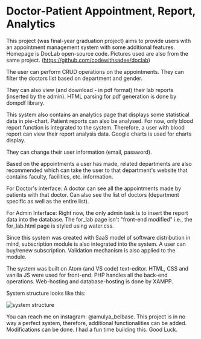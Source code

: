 # Doctor-Patient Appointment, Report, Analytics

This project (was final-year graduation project) aims to provide users with an appointment management system with some additional features. Homepage is DocLab open-source code. Pictures used are also from the same project. (https://github.com/codewithsadee/doclab)

The user can perform CRUD operations on the appointments. They can filter the doctors list based on department and gender. 

They can also view (and download - in pdf format) their lab reports (inserted by the admin). HTML parsing for pdf generation is done by dompdf library. 

This system also contains an analytics page that displays some statistical data in pie-chart. Patient reports can also be analysed. For now, only blood report function is integrated to the system. Therefore, a user with blood report can view their report analysis data. Google charts is used for charts display. 

They can change their user information (email, password). 

Based on the appointments a user has made, related departments are also recommended which can take the user to that department's website that contains faculty, facilities, etc. information. 

For Doctor's interface:
  A doctor can see all the appointments made by patients with that doctor. Can also see the list of doctors (department specific as well as the entire list).

For Admin Interface:
  Right now, the only admin task is to insert the report data into the database. The for_lab page isn't "front-end modified" i.e., the for_lab.html page is styled using water.css. 
  
Since this system was created with SaaS model of software distribution in mind, subscription module is also integrated into the system. A user can buy/renew subscription. Validation mechanism is also applied to the module. 

The system was built on Atom (and VS code) text-editor. HTML, CSS and vanilla JS were used for front-end. PHP handles all the back-end operations. Web-hosting and database-hosting is done by XAMPP. 

System structure looks like this: 

![system structure](https://github.com/amulya-belbase/Doctor-Patient-Appointment-Reports-Analysis/assets/138869398/e1f99c84-336b-4b71-8b64-1a9b05a7e7e2)


You can reach me on instagram: @amulya_belbase. This project is in no way a perfect system, therefore, additional functionalities can be added. Modifications can be done. I had a fun time building this. Good Luck. 


